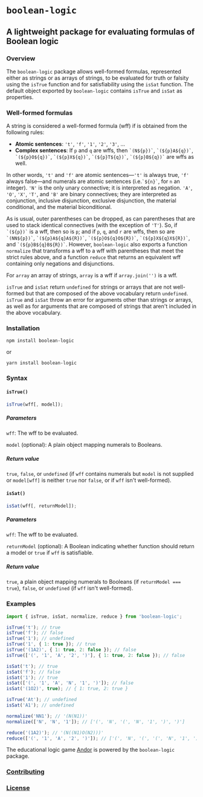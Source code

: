 # `boolean-logic`

## A lightweight package for evaluating formulas of Boolean logic

### Overview

The `boolean-logic` package allows well-formed formulas, represented either as strings or as arrays of strings, to be evaluated for truth or falsity using the `isTrue` function and for satisfiability using the `isSat` function. The default object exported by `boolean-logic` contains `isTrue` and `isSat` as properties.

### Well-formed formulas

A string is considered a well-formed formula (wff) if is obtained from the following rules:

* **Atomic sentences**: `'t'`, `'f'`, `'1'`, `'2'`, `'3'`, ...
* **Complex sentences**: If `p` and `q` are wffs, then `` `(N${p})` ``, `` `(${p}A${q})` ``, `` `(${p}O${q})` ``, `` `(${p}X${q})` ``, `` `(${p}T${q})` ``, `` `(${p}B${q})` `` are wffs as well.

In other words, `'t'` and `'f'` are atomic sentences&mdash;`'t'` is always true, `'f'` always false&mdash;and numerals are atomic sentences (i.e.`` `${n}` ``, for `n` an integer). `'N'` is the only unary connective; it is interpreted as negation. `'A'`, `'O'`, `'X'`, `'T'`, and `'B'` are binary connectives; they are interpreted as conjunction, inclusive disjunction, exclusive disjunction, the material conditional, and the material biconditional.

As is usual, outer parentheses can be dropped, as can parentheses that are used to stack identical connectives (with the exception of `'T'`). So, if `` `(${p})` `` is a wff, then so is `p`; and if `p`, `q`, and `r` are wffs, then so are `` `(NN${p})` ``, `` `(${p}A${q}A${R})` ``, `` `(${p}O${q}O${R})` ``, `` `(${p}X${q}X${R})` ``, and `` `(${p}B${q}B${R})` ``. However, `boolean-logic` also exports a function `normalize` that transforms a wff to a wff with parentheses that meet the strict rules above, and a function `reduce` that returns an equivalent wff containing only negations and disjunctions.

For `array` an array of strings, `array` is a wff if `array.join('')` is a wff.

`isTrue` and `isSat` return `undefined` for strings or arrays that are not well-formed but that are composed of the above vocabulary return `undefined`. `isTrue` and `isSat` throw an error for arguments other than strings or arrays, as well as for arguments that are composed of strings that aren't included in the above vocabulary.

### Installation

`npm install boolean-logic`

or

`yarn install boolean-logic`

### Syntax

#### `isTrue()`

```javascript
isTrue(wff[, model]);
```

##### Parameters

`wff`: The wff to be evaluated.

`model` (optional): A plain object mapping numerals to Booleans.

##### Return value

`true`, `false`, or `undefined` (if `wff` contains numerals but `model` is not supplied or `model[wff]` is neither `true` nor `false`, or if `wff` isn't well-formed).

#### `isSat()`

```javascript
isSat(wff[, returnModel]);
```

##### Parameters

`wff`: The wff to be evaluated.

`returnModel` (optional): A Boolean indicating whether function should return a model or `true` if `wff` is satisfiable.

##### Return value

`true`, a plain object mapping numerals to Booleans (if `returnModel === true`), `false`, or `undefined` (if `wff` isn't well-formed).

### Examples

```javascript
import { isTrue, isSat, normalize, reduce } from 'boolean-logic';

isTrue('t'); // true
isTrue('f'); // false
isTrue('1'); // undefined
isTrue('1', { 1: true }); // true
isTrue('(1A2)', { 1: true, 2: false }); // false
isTrue(['(', '1', 'A', '2', ')'], { 1: true, 2: false }); // false

isSat('t'); // true
isSat('f'); // false
isSat('1'); // true
isSat(['(', '1', 'A', 'N', '1', ')']); // false
isSat('(1O2)', true); // { 1: true, 2: true }

isTrue('At'); // undefined
isSat('A1'); // undefined

normalize('NN1'); // '(N(N1))'
normalize(['N', 'N', '1']); // ['(', 'N', '(', 'N', '1', ')', ')']

reduce('(1A2)'); // '(N((N1)O(N2)))'
reduce(['(', '1', 'A', '2', ')']); // ['(', 'N', '(', '(', 'N', '1', ')', 'O', '(', 'N', '2', ')', ')', ')']
```

The educational logic game [Andor](http://www.andor.fun) is powered by the `boolean-logic` package.

### [Contributing](./CONTRIBUTING.md)

### [License](./LICENSE)

